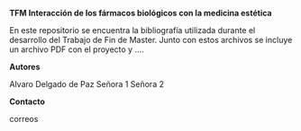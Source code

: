**TFM Interacción de los fármacos biológicos con la medicina estética**

En este repositorio se encuentra la bibliografía utilizada durante el desarrollo del Trabajo de Fin de Master.
Junto con estos archivos se incluye un archivo PDF con el proyecto y ....

**Autores**

Alvaro Delgado de Paz
Señora 1
Señora 2

**Contacto**

correos

